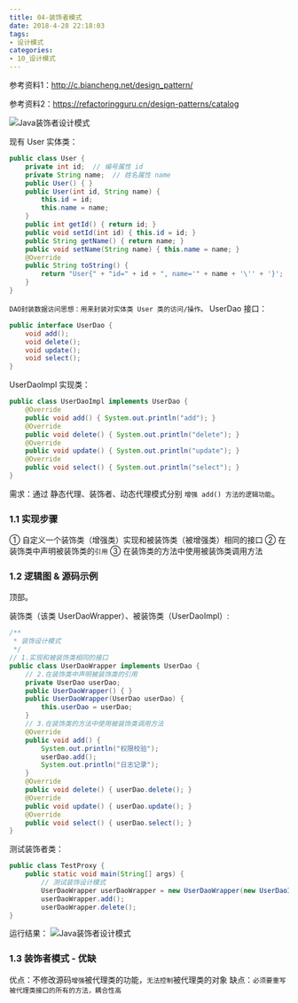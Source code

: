 ```yaml
---
title: 04-装饰者模式
date: 2018-4-28 22:18:03
tags:
- 设计模式
categories: 
- 10_设计模式
---
```


参考资料1：http://c.biancheng.net/design_pattern/

参考资料2：https://refactoringguru.cn/design-patterns/catalog



![Java装饰者设计模式](https://jy-imgs.oss-cn-beijing.aliyuncs.com/img/20230316151603.png)



现有 User 实体类：

```java
public class User {
    private int id;  // 编号属性 id
    private String name;  // 姓名属性 name
    public User() { }
    public User(int id, String name) {
        this.id = id;
        this.name = name;
    }
    public int getId() { return id; }
    public void setId(int id) { this.id = id; }
    public String getName() { return name; }
    public void setName(String name) { this.name = name; }
    @Override
    public String toString() {
    	return "User{" + "id=" + id + ", name='" + name + '\'' + '}'; 
    }
}
```
`DAO封装数据访问思想：用来封装对实体类 User 类的访问/操作。`
UserDao 接口：
```java
public interface UserDao {
    void add();
    void delete();
    void update();
    void select();
}
```
UserDaoImpl 实现类：
```java
public class UserDaoImpl implements UserDao {
    @Override
    public void add() { System.out.println("add"); }
    @Override
    public void delete() { System.out.println("delete"); }
    @Override
    public void update() { System.out.println("update"); }
    @Override
    public void select() { System.out.println("select"); }
}
```

需求：通过 静态代理、装饰者、动态代理模式分别 `增强 add() 方法的逻辑功能`。
### 1.1 实现步骤
① 自定义一个装饰类（增强类）实现和被装饰类（被增强类）相同的接口
② 在装饰类中声明被装饰类的`引用`
③ 在装饰类的方法中使用被装饰类调用方法
### 1.2 逻辑图 & 源码示例

顶部。

装饰类（该类 UserDaoWrapper）、被装饰类（UserDaoImpl）:

```java
/**
 * 装饰设计模式
 */
// 1.实现和被装饰类相同的接口
public class UserDaoWrapper implements UserDao {
    // 2.在装饰类中声明被装饰类的引用
    private UserDao userDao;
    public UserDaoWrapper() { }
    public UserDaoWrapper(UserDao userDao) {
        this.userDao = userDao;
    }
    // 3.在装饰类的方法中使用被装饰类调用方法
    @Override
    public void add() {
        System.out.println("权限校验");
        userDao.add();
        System.out.println("日志记录");
    }
    @Override
    public void delete() { userDao.delete(); }
    @Override
    public void update() { userDao.update(); }
    @Override
    public void select() { userDao.select(); }
}
```
测试装饰者类：
```java
public class TestProxy {
    public static void main(String[] args) {
        // 测试装饰设计模式
        UserDaoWrapper userDaoWrapper = new UserDaoWrapper(new UserDaoImpl());
        userDaoWrapper.add();
        userDaoWrapper.delete();
}
```
运行结果：
![Java装饰者设计模式](https://jy-imgs.oss-cn-beijing.aliyuncs.com/img/20230316151612.png)
### 1.3 装饰者模式 - 优缺
优点：不修改源码`增强`被代理类的功能，`无法控制`被代理类的对象
缺点：`必须要重写被代理类接口的所有的方法，耦合性高`